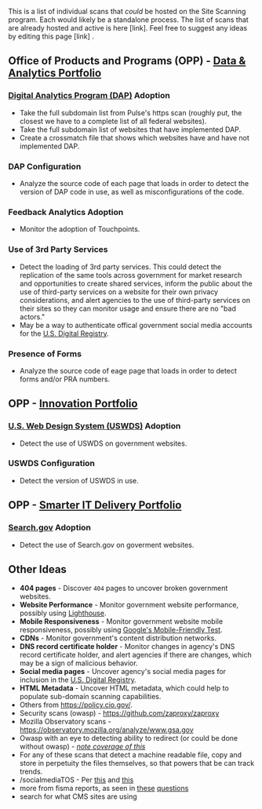 This is a list of individual scans that _could_ be hosted on the Site Scanning program.  Each would likely be a standalone process.  The list of scans that are already hosted and active is here [link].  Feel free to suggest any ideas by editing this page [link] .   

## Office of Products and Programs (OPP) - [Data & Analytics Portfolio](https://www.gsa.gov/about-us/organization/federal-acquisition-service/technology-transformation-services/office-of-products-and-programs#DSP)

### [Digital Analytics Program (DAP)](https://digital.gov/dap/) Adoption 
* Take the full subdomain list from Pulse's https scan (roughly put, the closest we have to a complete list of all federal websites).  
* Take the full subdomain list of websites that have implemented DAP.  
* Create a crossmatch file that shows which websites have and have not implemented DAP.  

### DAP Configuration
* Analyze the source code of each page that loads in order to detect the version of DAP code in use, as well as misconfigurations of the code.  

### Feedback Analytics Adoption 
* Monitor the adoption of Touchpoints.

### Use of 3rd Party Services
* Detect the loading of 3rd party services. This could detect the replication of the same tools across government for market research and opportunities to create shared services, inform the public about the use of third-party services on a website for their own privacy considerations, and alert agencies to the use of third-party services on their sites so they can monitor usage and ensure there are no "bad actors."
* May be a way to authenticate offical government social media accounts for the [U.S. Digital Registry](https://usdigitalregistry.digitalgov.gov/).

### Presence of Forms
* Analyze the source code of eage page that loads in order to detect forms and/or PRA numbers.  

## OPP - [Innovation Portfolio](https://www.gsa.gov/about-us/organization/federal-acquisition-service/technology-transformation-services/office-of-products-and-programs#IP)

### [U.S. Web Design System (USWDS)](https://designsystem.digital.gov/) Adoption
* Detect the use of USWDS on government websites.

### USWDS Configuration
* Detect the version of USWDS in use.

## OPP - [Smarter IT Delivery Portfolio](https://www.gsa.gov/about-us/organization/federal-acquisition-service/technology-transformation-services/office-of-products-and-programs#SmarterITDelivery)

### [Search.gov](https://search.gov/) Adoption
* Detect the use of Search.gov on goverment websites.

## Other Ideas

* **404 pages** - Discover `404` pages to uncover broken government websites.
* **Website Performance** - Monitor government website performance, possibly using [Lighthouse](https://developers.google.com/web/tools/lighthouse/).
* **Mobile Responsiveness** - Monitor government website mobile responsiveness, possibly using [Google's Mobile-Friendly Test](https://search.google.com/test/mobile-friendly).
* **CDNs** - Monitor government's content distribution networks.
* **DNS record certificate holder** - Monitor changes in agency's DNS record certificate holder, and alert agencies if there are changes, which may be a sign of malicious behavior. 
* **Social media pages** - Uncover agency's social media pages for inclusion in the [U.S. Digital Registry](https://digital.gov/services/u-s-digital-registry/).
* **HTML Metadata** - Uncover HTML metadata, which could help to populate sub-domain scanning capabilities.
* Others from https://policy.cio.gov/.
* Security scans (owasp) - https://github.com/zaproxy/zaproxy
* Mozilla Observatory scans - https://observatory.mozilla.org/analyze/www.gsa.gov
* Owasp with an eye to detecting ability to redirect (or could be done without owasp) - _[note coverage of this](https://gizmodo.com/a-year-later-u-s-government-websites-are-still-redire-1835336087)_
* For any of these scans that detect a machine readable file, copy and store in perpetuity the files themselves, so that powers that be can track trends.  
* /socialmediaTOS - Per [this](https://digital.gov/resources/federal-compatible-terms-of-service-agreements/#for-federal-agency-points-of-contact) and [this](https://www.whitehouse.gov/sites/whitehouse.gov/files/omb/memoranda/2013/m-13-10.pdf)
* more from fisma reports, as seen in [these](https://www.dhs.gov/sites/default/files/publications/FY%202018%20SAOP%20FISMA%20Metrics-508c.pdf) [questions](https://www.dhs.gov/publication/fy18-fisma-documents)
* search for what CMS sites are using

